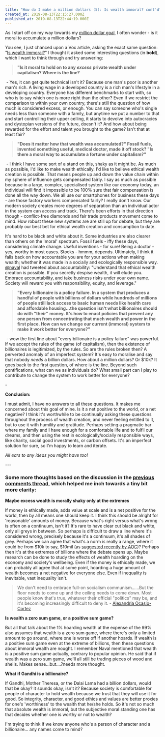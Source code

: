 ```yaml
---
title: "How do I make a million dollars (5): Is wealth immoral? cont'd"
created_at: 2019-08-13T22:15:27.000Z
published_at: 2019-08-13T22:44:19.000Z
---
```

As I start off on my way towards my [million dollar goal](https://200wordsaday.com/search?category=milliondollarquestion), I often wonder - is it moral to accumulate a million dollars? 

  

You see, I just chanced upon a Vox article, asking the exact same question: "[Is wealth immoral?](https://www.vox.com/identities/2019/8/8/20699752/rich-wealth-millionaire-1-percent-billionaire)" I thought it asked some interesting questions (in **bold**), which I want to think through and try answering:

  

> **"Is it moral to hold on to any** _**excess**_ **private wealth under capitalism? Where is the line?** 

 - Yes, it can get quite technical isn't it? Because one man's poor is another man's rich. A living wage in a developed country is a rich man's lifestyle in a developing country. Everyone has different benchmarks to start with, so who is to say which one is more right than the other? Even if we restrict the comparison to within your own country, there's still the question of how much is considered excess, or enough. You can say someone who's single needs less than someone with a family, but anytime we put a number to that and start controlling their upper ceiling, it starts to devolve into autocracies and dystopian versions of the future, doesn't it? And how about being rewarded for the effort and talent you brought to the game? Isn't that at least fair? 

  

> **"Does it matter how that wealth was accumulated?" Fossil fuels, invented something useful, medical doctor, made it off stock? "Is there a moral way to accumulate a fortune under capitalism?"**

 - I think I have some sort of a stand on this, shaky as it might be. As much as possible, I'd like to make wealth ethically. I'd like to believe ethical wealth creation is possible. That means people up and down the value chain within my sphere of influence gets compensated fairly. I say as much as possible because in a large, complex, specialised system like our economy today, an individual will find it impossible to be 100% sure that fair compensation is done all the way down. We all use our smartphones for business these days - are those factory workers compensated fairly? I really don't know. Our modern society creates more degrees of separation than an individual actor in the system can access and track. There's been efforts in that direction though - conflict-free diamonds and fair trade products movement come to mind. How robust these new systems are are still up for debate, but they are probably our best bet for ethical wealth creation and consumption to date. 

  

It's hard to be black and white about it. Some industries are also clearer than others on the 'moral' spectrum. Fossil fuels - iffy these days, considering climate change. Useful inventions - for sure! Being a doctor - yes, worthy in most cases. Stocks - hmmm, depends. Ultimately, I think it falls back on how accountable you are for your actions when making wealth; whether it was made in a socially and ecologically responsible way. [@naval](https://twitter.com/naval/status/1002103559276478464?lang=en) had tweeted about accountability: "Understand that ethical wealth creation is possible. If you secretly despise wealth, it will elude you. Embrace accountability, and take business risks under your own name. Society will reward you with responsibility, equity, and leverage."

  

> **"Every billionaire is a policy failure. In a system that produces a handful of people with billions of dollars while hundreds of millions of people still lack access to basic human needs like health care and affordable housing...the question isn't what billionaires should do with "their" money. It's how to enact policies that prevent any one person from concentrating that much wealth and power in the first place. How can we change our current (immoral) system to make it work better for everyone?"**

 - wow the first line about "every billionaire is a policy failure" was powerful. If we accept the rules of the game (of capitalism), then the existence of billionaires is legitimized, by the rules. So are the rules broken then? A perverted anomaly of an imperfect system? It's easy to moralise and say that nobody _needs_ a billion dollars. How about a million dollars? Or $10k? It goes back to the first question, of where is the line. Beyond such pontifications, what can we as individuals do? What small part can I play to contribute to change the system to work better for everyone? 

  

\-

  

**Conclusion:**

I must admit, I have no answers to all these questions. It makes me concerned about this goal of mine. Is it a net positive to the world, or a net negative? I think it's worthwhile to be continually asking these questions throughout the process of wealth creation, and never feeling entitled to it, but to use it with humility and gratitude. Perhaps setting a pragmatic bar where my family and I have enough for a comfortable life and to fulfil our dreams, and then using the rest in ecologically/socially responsible ways, like charity, social good investments, or carbon offsets. It's an imperfect solution for sure, so I'm happy to learn and iterate. 

  

_All ears to any ideas you might have too!_

  

_\---_

  

### Some more thoughts based on the discussion in the [previous comments thread](https://200wordsaday.com/words/how-do-i-make-a-million-dollars-5-is-wealth-immoral-247565d500d712dda1), which helped me inch towards a tiny bit more clarity:

  

**Maybe excess wealth is morally shaky only at the extremes**

If money is ethically made, adds value at scale and is a net positive for the world, then by all means one should keep it. I think this should be alright for 'reasonable' amounts of money. Because what's right versus what's wrong is often on a continuum, isn't it? It's rare to have clear cut black and white, only all greys in between. So perhaps is difficult to draw a line where it's considered wrong, precisely because it's a continuum, it's all shades of grey. Perhaps we can agree that what's a norm is really a range, where it could be from $10k to say, $10mil (as [suggested recently by AOC](https://www.salon.com/2019/01/22/as-usual-alexandria-ocasio-cortez-is-right-there-should-be-no-billionaires/))? Perhaps then it's at the extremes of billions where the debate opens up. Maybe research can be done to study the effects of wealth hoarding on the economy and society's wellbeing. Even if the money is ethically made, we can probably all agree that at some point, hoarding a huge amount of wealth becomes a net negative for everyone else. Even if inequality is inevitable, vast inequality isn't.

  

> We don't need to embrace full-on socialism communism......But the floor needs to come up and the ceiling needs to come down. Most people know that's true, whatever their official "politics" may be, and it's becoming increasingly difficult to deny it. - [Alexandria Ocasio-Cortez](https://www.salon.com/2019/01/22/as-usual-alexandria-ocasio-cortez-is-right-there-should-be-no-billionaires/)

  

**Is wealth a zero sum game, or a positive sum game?**

But all that talk about the 1% hoarding wealth at the expense of the 99% also assumes that wealth is a zero sum game, where there's only a limited amount to go around, where one is worse off if another hoards. If wealth is a positive sum game even at the extreme of billions, then these questions about immoral wealth are nought. I remember Naval mentioned that wealth is a positive sum game actually, contrary to popular opinion. He said that if wealth was a zero sum game, we'll all still be trading pieces of wood and shells. Makes sense...but....?needs more thought.

  

**What if Gandhi is a billionaire?**

If Gandhi, Mother Theresa, or the Dalai Lama had a billion dollars, would that be okay? It sounds okay, isn't it? Because society is comfortable for people of character to hold wealth because we trust that they will use it for good. So integrity, character, and good ethics and values are better proxies for one's 'worthiness' to the wealth that he/she holds. So it's not so much that absolute wealth is immoral, but the subjective moral standing one has that decides whether one is worthy or not to wealth?

  

I'm trying to think if we know anyone who's a person of character and a billionaire... any names come to mind?
